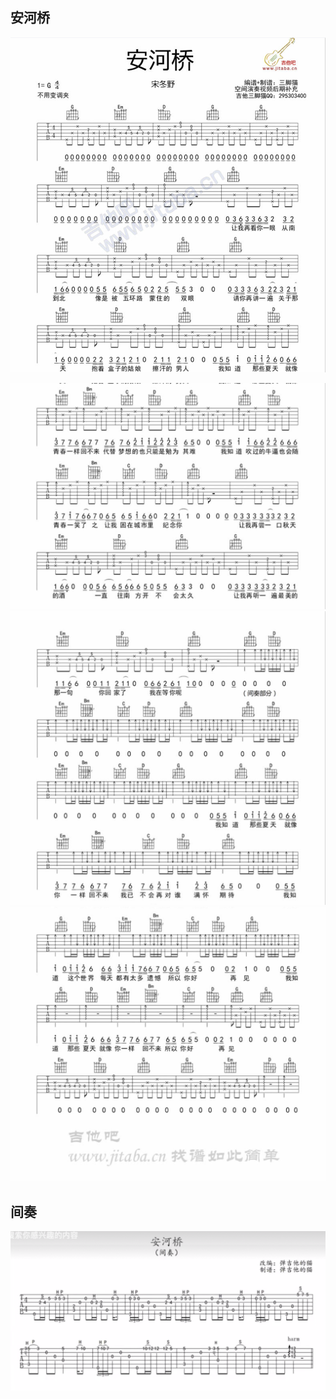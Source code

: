 ## 安河桥
![](img/(2)安河桥/img-2023-01-09-13-50-17.png)

![](img/(2)安河桥/img-2023-01-09-13-50-40.png)
![](img/(2)安河桥/img-2023-01-09-13-51-13.png)
![](img/(2)安河桥/img-2023-01-09-13-51-56.png)

## 间奏
![](img/(2)安河桥/img-2023-01-09-13-52-28.png)
